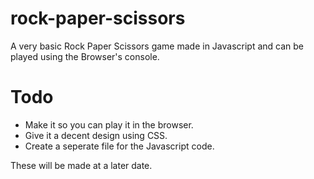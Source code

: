 # rock-paper-scissors
A very basic Rock Paper Scissors game made in Javascript and can be played using the Browser's console.

# Todo
- Make it so you can play it in the browser.
- Give it a decent design using CSS.
- Create a seperate file for the Javascript code.

These will be made at a later date.
